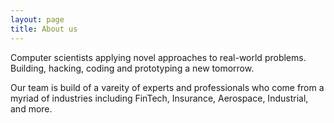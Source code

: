 ```yaml
---
layout: page
title: About us
---
```


Computer scientists applying novel approaches to real-world problems. Building, hacking, coding and prototyping a new tomorrow.

Our team is build of a vareity of experts and professionals who come from a myriad of industries including FinTech, Insurance, Aerospace, Industrial, and more.